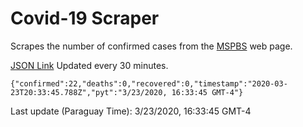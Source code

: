# Covid-19 Scraper

Scrapes the number of confirmed cases from the [MSPBS](https://www.mspbs.gov.py/covid-19.php) web page.

[JSON Link](https://jmayalag.github.io/covid19-scrape/cases.json)
Updated every 30 minutes.
```
{"confirmed":22,"deaths":0,"recovered":0,"timestamp":"2020-03-23T20:33:45.788Z","pyt":"3/23/2020, 16:33:45 GMT-4"}
```
Last update (Paraguay Time): 3/23/2020, 16:33:45 GMT-4